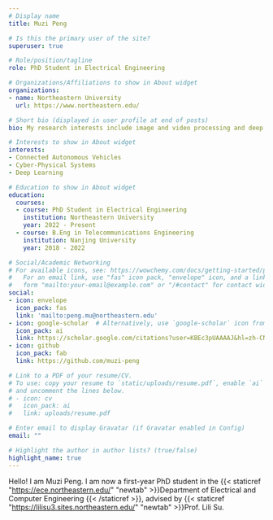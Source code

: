 ```yaml
---
# Display name
title: Muzi Peng

# Is this the primary user of the site?
superuser: true

# Role/position/tagline
role: PhD Student in Electrical Engineering

# Organizations/Affiliations to show in About widget
organizations:
- name: Northeastern University
  url: https://www.northeastern.edu/

# Short bio (displayed in user profile at end of posts)
bio: My research interests include image and video processing and deep learning.

# Interests to show in About widget
interests:
- Connected Autonomous Vehicles
- Cyber-Physical Systems
- Deep Learning

# Education to show in About widget
education:
  courses:
  - course: PhD Student in Electrical Engineering
    institution: Northeastern University
    year: 2022 - Present
  - course: B.Eng in Telecommunications Engineering
    institution: Nanjing University
    year: 2018 - 2022

# Social/Academic Networking
# For available icons, see: https://wowchemy.com/docs/getting-started/page-builder/#icons
#   For an email link, use "fas" icon pack, "envelope" icon, and a link in the
#   form "mailto:your-email@example.com" or "/#contact" for contact widget.
social:
- icon: envelope
  icon_pack: fas
  link: 'mailto:peng.mu@northeastern.edu'
- icon: google-scholar  # Alternatively, use `google-scholar` icon from `ai` icon pack
  icon_pack: ai
  link: https://scholar.google.com/citations?user=KBEc3pUAAAAJ&hl=zh-CN
- icon: github
  icon_pack: fab
  link: https://github.com/muzi-peng

# Link to a PDF of your resume/CV.
# To use: copy your resume to `static/uploads/resume.pdf`, enable `ai` icons in `params.toml`, 
# and uncomment the lines below.
# - icon: cv
#   icon_pack: ai
#   link: uploads/resume.pdf

# Enter email to display Gravatar (if Gravatar enabled in Config)
email: ""

# Highlight the author in author lists? (true/false)
highlight_name: true
---
```


Hello! I am Muzi Peng. I am now a first-year PhD student in the {{< staticref "https://ece.northeastern.edu/" "newtab" >}}Department of Electrical and Computer Engineering {{< /staticref >}}, advised by {{< staticref "https://lilisu3.sites.northeastern.edu/" "newtab" >}}Prof. Lili Su.

